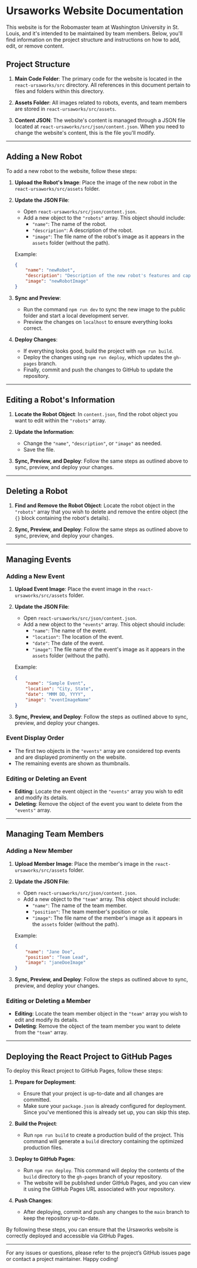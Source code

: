 
# Ursaworks Website Documentation

This website is for the Robomaster team at Washington University in St. Louis, and it's intended to be maintained by team members. Below, you'll find information on the project structure and instructions on how to add, edit, or remove content.

## Project Structure

1. **Main Code Folder**: The primary code for the website is located in the `react-ursaworks/src` directory. All references in this document pertain to files and folders within this directory.

2. **Assets Folder**: All images related to robots, events, and team members are stored in `react-ursaworks/src/assets`.

3. **Content JSON**: The website's content is managed through a JSON file located at `react-ursaworks/src/json/content.json`. When you need to change the website's content, this is the file you'll modify.

---

## Adding a New Robot

To add a new robot to the website, follow these steps:

1. **Upload the Robot's Image**: Place the image of the new robot in the `react-ursaworks/src/assets` folder.

2. **Update the JSON File**:
   - Open `react-ursaworks/src/json/content.json`.
   - Add a new object to the `"robots"` array. This object should include:
     - `"name"`: The name of the robot.
     - `"description"`: A description of the robot.
     - `"image"`: The file name of the robot's image as it appears in the `assets` folder (without the path).

   Example:
   ```json
   {
       "name": "newRobot",
       "description": "Description of the new robot's features and capabilities.",
       "image": "newRobotImage"
   }
   ```

3. **Sync and Preview**:
   - Run the command `npm run dev` to sync the new image to the public folder and start a local development server.
   - Preview the changes on `localhost` to ensure everything looks correct.

4. **Deploy Changes**:
   - If everything looks good, build the project with `npm run build`.
   - Deploy the changes using `npm run deploy`, which updates the `gh-pages` branch.
   - Finally, commit and push the changes to GitHub to update the repository.

---

## Editing a Robot's Information

1. **Locate the Robot Object**: In `content.json`, find the robot object you want to edit within the `"robots"` array.

2. **Update the Information**:
   - Change the `"name"`, `"description"`, or `"image"` as needed. 
   - Save the file.

3. **Sync, Preview, and Deploy**: Follow the same steps as outlined above to sync, preview, and deploy your changes.

---

## Deleting a Robot

1. **Find and Remove the Robot Object**: Locate the robot object in the `"robots"` array that you wish to delete and remove the entire object (the `{}` block containing the robot's details).

2. **Sync, Preview, and Deploy**: Follow the same steps as outlined above to sync, preview, and deploy your changes.

---

## Managing Events

### Adding a New Event

1. **Upload Event Image**: Place the event image in the `react-ursaworks/src/assets` folder.

2. **Update the JSON File**:
   - Open `react-ursaworks/src/json/content.json`.
   - Add a new object to the `"events"` array. This object should include:
     - `"name"`: The name of the event.
     - `"location"`: The location of the event.
     - `"date"`: The date of the event.
     - `"image"`: The file name of the event's image as it appears in the `assets` folder (without the path).

   Example:
   ```json
   {
       "name": "Sample Event",
       "location": "City, State",
       "date": "MMM DD, YYYY",
       "image": "eventImageName"
   }
   ```

3. **Sync, Preview, and Deploy**: Follow the steps as outlined above to sync, preview, and deploy your changes.

### Event Display Order

- The first two objects in the `"events"` array are considered top events and are displayed prominently on the website.
- The remaining events are shown as thumbnails.

### Editing or Deleting an Event

- **Editing**: Locate the event object in the `"events"` array you wish to edit and modify its details.
- **Deleting**: Remove the object of the event you want to delete from the `"events"` array.

---

## Managing Team Members

### Adding a New Member

1. **Upload Member Image**: Place the member's image in the `react-ursaworks/src/assets` folder.

2. **Update the JSON File**:
   - Open `react-ursaworks/src/json/content.json`.
   - Add a new object to the `"team"` array. This object should include:
     - `"name"`: The name of the team member.
     - `"position"`: The team member's position or role.
     - `"image"`: The file name of the member's image as it appears in the `assets` folder (without the path).

   Example:
   ```json
   {
       "name": "Jane Doe",
       "position": "Team Lead",
       "image": "janeDoeImage"
   }
   ```

3. **Sync, Preview, and Deploy**: Follow the steps as outlined above to sync, preview, and deploy your changes.

### Editing or Deleting a Member

- **Editing**: Locate the team member object in the `"team"` array you wish to edit and modify its details.
- **Deleting**: Remove the object of the team member you want to delete from the `"team"` array.

---

## Deploying the React Project to GitHub Pages

To deploy this React project to GitHub Pages, follow these steps:

1. **Prepare for Deployment**:
   - Ensure that your project is up-to-date and all changes are committed.
   - Make sure your `package.json` is already configured for deployment. Since you've mentioned this is already set up, you can skip this step.

2. **Build the Project**:
   - Run `npm run build` to create a production build of the project. This command will generate a `build` directory containing the optimized production files.

3. **Deploy to GitHub Pages**:
   - Run `npm run deploy`. This command will deploy the contents of the `build` directory to the `gh-pages` branch of your repository.
   - The website will be published under GitHub Pages, and you can view it using the GitHub Pages URL associated with your repository.

4. **Push Changes**:
   - After deploying, commit and push any changes to the `main` branch to keep the repository up-to-date.

By following these steps, you can ensure that the Ursaworks website is correctly deployed and accessible via GitHub Pages.

---

For any issues or questions, please refer to the project’s GitHub issues page or contact a project maintainer. Happy coding! 
